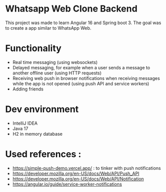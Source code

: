 # Whatsapp Web Clone Backend
This project was made to learn Angular 16 and Spring boot 3. The goal was to create a app similar to WhatsApp Web.

# Functionality
* Real time messaging (using websockets)
* Delayed messaging, for example when a user sends a message to another offline user (using HTTP requests)
* Receiving web push in browser notifications when receiving messages while the app is not opened (using push API and service workers)
* Adding friends

# Dev environment
* IntelliJ IDEA
* Java 17
* H2 in memory database
  
# Used references : 
* https://simple-push-demo.vercel.app/ : to tinker with push notifications
* https://developer.mozilla.org/en-US/docs/Web/API/Push_API
* https://developer.mozilla.org/en-US/docs/Web/API/Notification
* https://angular.io/guide/service-worker-notifications
